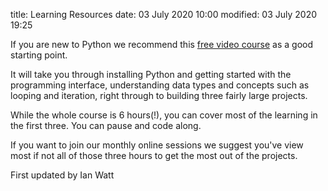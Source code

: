 title: Learning Resources
date: 03 July 2020 10:00
modified: 03 July 2020 19:25

If you are new to Python we recommend this [free video course](https://www.youtube.com/watch?v=_uQrJ0TkZlc) as a good starting point. 

It will take you through installing Python and getting started with the programming interface, understanding data types and concepts such as looping and iteration, right through to building three fairly large projects. 

While the whole course is 6 hours(!), you can cover most of the learning in the first three. You can pause and code along. 

If you want to join our monthly online sessions we suggest you've view most if not all of those three hours to get the most out of the projects. 

First updated by Ian Watt 
